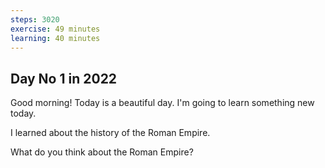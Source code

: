 ```yaml
---
steps: 3020
exercise: 49 minutes
learning: 40 minutes
---
```

## Day No 1 in 2022
Good morning! Today is a beautiful day.
I'm going to learn something new today.

I learned about the history of the Roman Empire.

What do you think about the Roman Empire?
